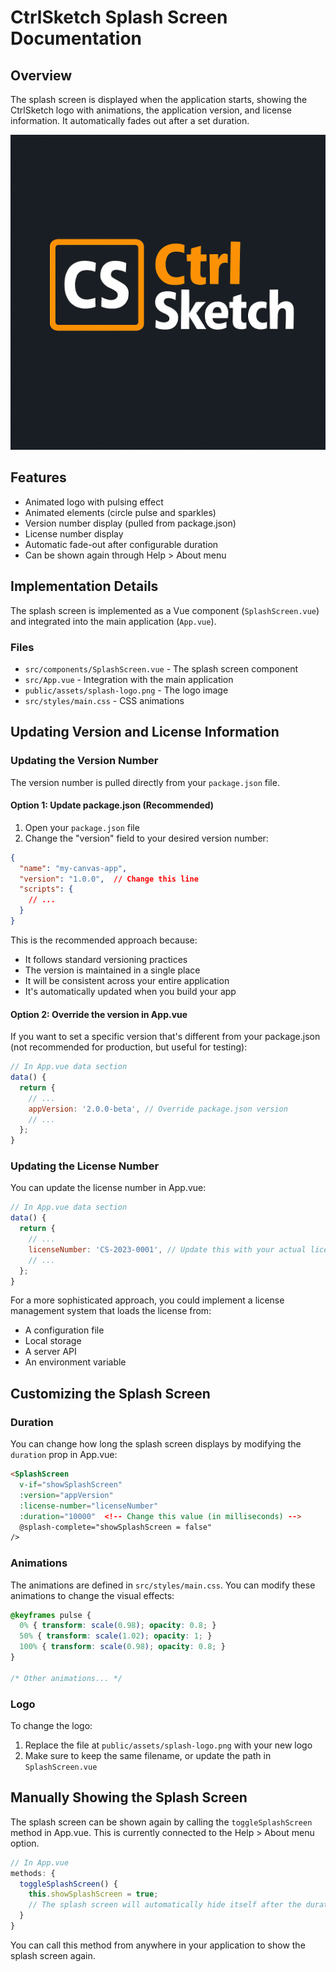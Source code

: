 # CtrlSketch Splash Screen Documentation

## Overview

The splash screen is displayed when the application starts, showing the CtrlSketch logo with animations, the application version, and license information. It automatically fades out after a set duration.

![Splash Screen Example](../ImageReference/Splash%20Logo.png)

## Features

- Animated logo with pulsing effect
- Animated elements (circle pulse and sparkles)
- Version number display (pulled from package.json)
- License number display
- Automatic fade-out after configurable duration
- Can be shown again through Help > About menu

## Implementation Details

The splash screen is implemented as a Vue component (`SplashScreen.vue`) and integrated into the main application (`App.vue`).

### Files

- `src/components/SplashScreen.vue` - The splash screen component
- `src/App.vue` - Integration with the main application
- `public/assets/splash-logo.png` - The logo image
- `src/styles/main.css` - CSS animations

## Updating Version and License Information

### Updating the Version Number

The version number is pulled directly from your `package.json` file.

#### Option 1: Update package.json (Recommended)

1. Open your `package.json` file
2. Change the "version" field to your desired version number:

```json
{
  "name": "my-canvas-app",
  "version": "1.0.0",  // Change this line
  "scripts": {
    // ...
  }
}
```

This is the recommended approach because:
- It follows standard versioning practices
- The version is maintained in a single place
- It will be consistent across your entire application
- It's automatically updated when you build your app

#### Option 2: Override the version in App.vue

If you want to set a specific version that's different from your package.json (not recommended for production, but useful for testing):

```javascript
// In App.vue data section
data() {
  return {
    // ...
    appVersion: '2.0.0-beta', // Override package.json version
    // ...
  };
}
```

### Updating the License Number

You can update the license number in App.vue:

```javascript
// In App.vue data section
data() {
  return {
    // ...
    licenseNumber: 'CS-2023-0001', // Update this with your actual license number
    // ...
  };
}
```

For a more sophisticated approach, you could implement a license management system that loads the license from:
- A configuration file
- Local storage
- A server API
- An environment variable

## Customizing the Splash Screen

### Duration

You can change how long the splash screen displays by modifying the `duration` prop in App.vue:

```html
<SplashScreen 
  v-if="showSplashScreen" 
  :version="appVersion" 
  :license-number="licenseNumber"
  :duration="10000"  <!-- Change this value (in milliseconds) -->
  @splash-complete="showSplashScreen = false"
/>
```

### Animations

The animations are defined in `src/styles/main.css`. You can modify these animations to change the visual effects:

```css
@keyframes pulse {
  0% { transform: scale(0.98); opacity: 0.8; }
  50% { transform: scale(1.02); opacity: 1; }
  100% { transform: scale(0.98); opacity: 0.8; }
}

/* Other animations... */
```

### Logo

To change the logo:

1. Replace the file at `public/assets/splash-logo.png` with your new logo
2. Make sure to keep the same filename, or update the path in `SplashScreen.vue`

## Manually Showing the Splash Screen

The splash screen can be shown again by calling the `toggleSplashScreen` method in App.vue. This is currently connected to the Help > About menu option.

```javascript
// In App.vue
methods: {
  toggleSplashScreen() {
    this.showSplashScreen = true;
    // The splash screen will automatically hide itself after the duration
  }
}
```

You can call this method from anywhere in your application to show the splash screen again.